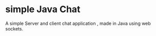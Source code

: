 simple Java Chat
==============
A simple Server and client chat application , made in Java using web sockets.
